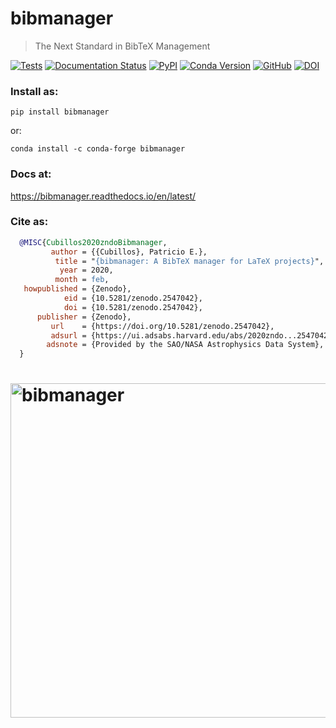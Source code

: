 # bibmanager
> The Next Standard in BibTeX Management

[![Tests](https://github.com/pcubillos/bibmanager/actions/workflows/python-package.yml/badge.svg?branch=master)](https://github.com/pcubillos/bibmanager/actions/workflows/python-package.yml)
[![Documentation Status](https://readthedocs.org/projects/bibmanager/badge/?version=latest)](https://bibmanager.readthedocs.io/en/latest/?badge=latest)
[![PyPI](https://img.shields.io/pypi/v/bibmanager.svg)](https://pypi.org/project/bibmanager)
[![Conda Version](https://img.shields.io/conda/vn/conda-forge/bibmanager.svg)](https://anaconda.org/conda-forge/bibmanager)
[![GitHub](https://img.shields.io/github/license/pcubillos/bibmanager.svg?color=blue)](https://bibmanager.readthedocs.io/en/latest/license.html)
[![DOI](https://zenodo.org/badge/DOI/10.5281/zenodo.2547042.svg)](https://doi.org/10.5281/zenodo.2547042)

### Install as:
```
pip install bibmanager
```
or:
```
conda install -c conda-forge bibmanager
```

### Docs at:
<https://bibmanager.readthedocs.io/en/latest/>

### Cite as:
```bibtex
  @MISC{Cubillos2020zndoBibmanager,
         author = {{Cubillos}, Patricio E.},
          title = "{bibmanager: A BibTeX manager for LaTeX projects}",
           year = 2020,
          month = feb,
   howpublished = {Zenodo},
            eid = {10.5281/zenodo.2547042},
            doi = {10.5281/zenodo.2547042},
      publisher = {Zenodo},
         url    = {https://doi.org/10.5281/zenodo.2547042},
         adsurl = {https://ui.adsabs.harvard.edu/abs/2020zndo...2547042C},
        adsnote = {Provided by the SAO/NASA Astrophysics Data System},
  }
```

# <img alt="bibmanager" src="https://github.com/pcubillos/bibmanager/blob/master/docs/infograph.png" width="535">
